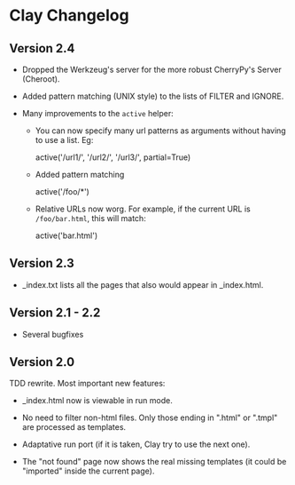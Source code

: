 # Clay Changelog


## Version 2.4

- Dropped the Werkzeug's server for the more robust CherryPy's Server (Cheroot).

- Added pattern matching (UNIX style) to the lists of FILTER and IGNORE.

- Many improvements to the `active` helper:

    * You can now specify many url patterns as arguments without having to
      use a list. Eg:

        active('/url1/', '/url2/', '/url3/', partial=True)

    * Added pattern matching

        active('/foo/*')

    * Relative URLs now worg. For example, if the current URL is
      `/foo/bar.html`, this will match:

        active('bar.html')


## Version 2.3

- _index.txt lists all the pages that also would appear in _index.html.


## Version 2.1 - 2.2

- Several bugfixes


## Version 2.0

TDD rewrite. Most important new features:

- _index.html now is viewable in run mode.

- No need to filter non-html files. Only those ending in ".html" or ".tmpl" are processed as templates.

- Adaptative run port (if it is taken, Clay try to use the next one).

- The "not found" page now shows the real missing templates (it could be "imported" inside the current page).

